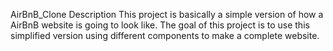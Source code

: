 AirBnB_Clone
Description
This project is basically a simple version of how a AirBnB website is going to look like. The goal of this project is to use this simplified version using different components to make a complete website. 

